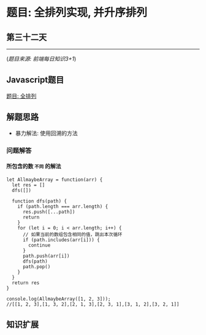 <!--
 * @Description: 
 * @Author: Harry
 * @Date: 2021-08-30 16:47:44
 * @Url: https://u.mr90.top
 * @LastEditTime: 2021-09-13 17:35:42
 * @LastEditors: Harry
-->

# 题目: 全排列实现, 并升序排列

## 第三十二天

***

(*题目来源: 前端每日知识3+1*)

## Javascript题目

[题目: 全排列](https://cdn.jsdelivr.net/gh/Rr210/image@master/hexo/api/20210913173012.png)

## 解题思路

* 暴力解法: 使用回溯的方法

### 问题解答

#### 所包含的数 `不同` 的解法

```JS
let AllmaybeArray = function(arr) {
  let res = []
  dfs([])

  function dfs(path) {
    if (path.length === arr.length) {
      res.push([...path])
      return
    }
    for (let i = 0; i < arr.length; i++) {
      // 如果当前的数组包含相同的值，跳出本次循环
      if (path.includes(arr[i])) {
        continue
      }
      path.push(arr[i])
      dfs(path)
      path.pop()
    }
  }
  return res
}

console.log(AllmaybeArray([1, 2, 3]));
//[[1, 2, 3],[1, 3, 2],[2, 1, 3],[2, 3, 1],[3, 1, 2],[3, 2, 1]]
```

## 知识扩展
